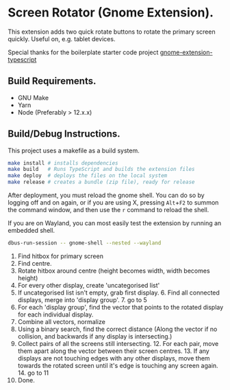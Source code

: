 # Screen Rotator (Gnome Extension).
This extension adds two quick rotate buttons to rotate the primary screen quickly. Useful on, e.g. tablet devices.

Special thanks for the boilerplate starter code project [gnome-extension-typescript](https://github.com/benjilebon/gnome-extension-typescript)

## Build Requirements.
- GNU Make
- Yarn
- Node (Preferably > 12.x.x)

## Build/Debug Instructions.

This project uses a makefile as a build system.
```sh
make install # installs dependencies
make build   # Runs TypeScript and builds the extension files
make deploy  # deploys the files on the local system
make release # creates a bundle (zip file), ready for release
```
After deployment, you must reload the gnome shell. You can do so by logging off and on again, or if you are using X, pressing `Alt`+`F2` to summon the command window, and then use the `r` command to reload the shell.

If you are on Wayland, you can most easily test the extension by running an embedded shell.
```sh
dbus-run-session -- gnome-shell --nested --wayland
```

1. Find hitbox for primary screen
2. Find centre.
3. Rotate hitbox around centre (height becomes width, width becomes height)
4. For every other display, create 'uncategorised list'
5. If uncategorised list isn't empty, grab first display.
    6. Find all connected displays, merge into 'display group'.
    7. go to 5
8. For each 'display group', find the vector that points to the rotated display for each individual display.
9. Combine all vectors, normalize 
10. Using a binary search, find the correct distance (Along the vector if no collision, and backwards if any display is intersecting.)
11. Collect pairs of all the screens still intersecting.
    12. For each pair, move them apart along the vector between their screen centres.
    13. If any displays are not touching edges with any other displays, move them towards the rotated screen until it's edge is touching any screen again.
    14. go to 11
15. Done.

